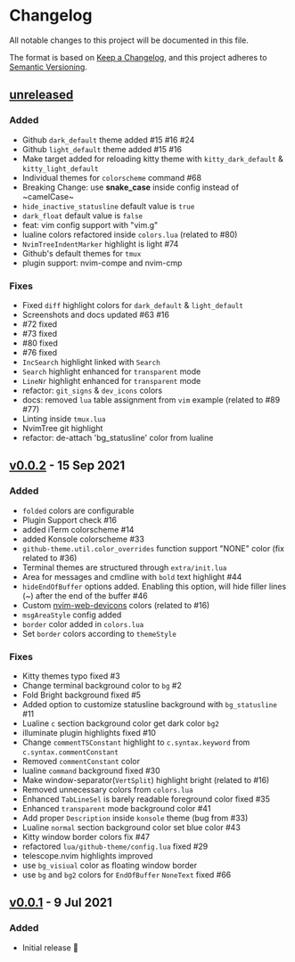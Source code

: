 # Changelog

All notable changes to this project will be documented in this file.

The format is based on [Keep a Changelog](https://keepachangelog.com/en/1.0.0/),
and this project adheres to [Semantic Versioning](https://semver.org/spec/v2.0.0.html).

## [unreleased]

### Added

- Github `dark_default` theme added #15 #16 #24
- Github `light_default` theme added #15 #16
- Make target added for reloading kitty theme with `kitty_dark_default` & `kitty_light_default`
- Individual themes for `colorscheme` command #68
- Breaking Change: use **snake_case** inside config instead of ~camelCase~
- `hide_inactive_statusline` default value is `true`
- `dark_float` default value is `false`
- feat: vim config support with "vim.g"
- lualine colors refactored inside `colors.lua` (related to #80)
- `NvimTreeIndentMarker` highlight is light #74
- Github's default themes for `tmux`
- plugin support: nvim-compe and nvim-cmp

### Fixes

- Fixed `diff` highlight colors for `dark_default` & `light_default`
- Screenshots and docs updated #63 #16
- #72 fixed
- #73 fixed
- #80 fixed
- #76 fixed
- `IncSearch` highlight linked with `Search`
- `Search` highlight enhanced for `transparent` mode
- `LineNr` highlight enhanced for `transparent` mode
- refactor: `git_signs` & `dev_icons` colors
- docs: removed `lua` table assignment from `vim` example (related to #89 #77)
- Linting inside `tmux.lua`
- NvimTree git highlight
- refactor: de-attach 'bg_statusline' color from lualine

## [v0.0.2] - 15 Sep 2021

### Added

- `folded` colors are configurable
- Plugin Support check #16
- added iTerm colorscheme #14
- added Konsole colorscheme #33
- `github-theme.util.color_overrides` function support "NONE" color (fix related to #36)
- Terminal themes are structured through `extra/init.lua`
- Area for messages and cmdline with `bold` text highlight #44
- `hideEndOfBuffer` options added. Enabling this option, will hide filler lines (~) after the end of the buffer #46
- Custom [nvim-web-devicons](https://github.com/kyazdani42/nvim-web-devicons) colors (related to #16)
- `msgAreaStyle` config added
- `border` color added in `colors.lua`
- Set `border` colors according to `themeStyle`

### Fixes

- Kitty themes typo fixed #3
- Change terminal background color to `bg` #2
- Fold Bright background fixed #5
- Added option to customize statusline background with `bg_statusline` #11
- Lualine `c` section background color get dark color `bg2`
- illuminate plugin highlights fixed #10
- Change `commentTSConstant` highlight to `c.syntax.keyword` from `c.syntax.commentConstant`
- Removed `commentConstant` color
- lualine `command` background fixed #30
- Make window-separator(`VertSplit`) highlight bright (related to #16)
- Removed unnecessary colors from `colors.lua`
- Enhanced `TabLineSel` is barely readable foreground color fixed #35
- Enhanced `transparent` mode background color #41
- Add proper `Description` inside `konsole` theme (bug from #33)
- Lualine `normal` section background color set blue color #43
- Kitty window border colors fix #47
- refactored `lua/github-theme/config.lua` fixed #29
- telescope.nvim highlights improved
- use `bg_visiual` color as floating window border
- use `bg` and `bg2` colors for `EndOfBuffer` `NoneText` fixed #66

## [v0.0.1] - 9 Jul 2021

### Added

- Initial release 🎊

[unreleased]: https://github.com/projekt0n/github-nvim-theme/compare/v0.0.2...main
[v0.0.2]: https://github.com/projekt0n/github-nvim-theme/compare/v0.0.2...v0.0.1
[v0.0.1]: https://github.com/projekt0n/github-nvim-theme/tree/v0.0.1
